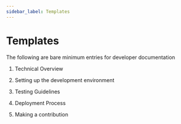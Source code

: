 ```yaml
---
sidebar_label: Templates
---
```


# Templates

The following are bare minimum entries for developer documentation

1. Technical Overview

2. Setting up the development environment

3. Testing Guidelines 

4. Deployment Process

5. Making a contribution

